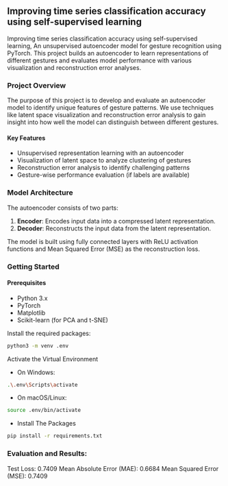 ## Improving time series classification accuracy using self-supervised learning

Improving time series classification accuracy using self-supervised learning, An unsupervised autoencoder model for gesture recognition using PyTorch. This project builds an autoencoder to learn representations of different gestures and evaluates model performance with various visualization and reconstruction error analyses.

### Project Overview

The purpose of this project is to develop and evaluate an autoencoder model to identify unique features of gesture patterns. We use techniques like latent space visualization and reconstruction error analysis to gain insight into how well the model can distinguish between different gestures.

#### Key Features

- Unsupervised representation learning with an autoencoder
- Visualization of latent space to analyze clustering of gestures
- Reconstruction error analysis to identify challenging patterns
- Gesture-wise performance evaluation (if labels are available)

### Model Architecture

The autoencoder consists of two parts:
1. **Encoder**: Encodes input data into a compressed latent representation.
2. **Decoder**: Reconstructs the input data from the latent representation.

The model is built using fully connected layers with ReLU activation functions and Mean Squared Error (MSE) as the reconstruction loss.

### Getting Started

#### Prerequisites

- Python 3.x
- PyTorch
- Matplotlib
- Scikit-learn (for PCA and t-SNE)

Install the required packages:
```bash
python3 -m venv .env
```

Activate the Virtual Environment

- On Windows:
```bash
.\.env\Scripts\activate
```
- On macOS/Linux:
```bash
source .env/bin/activate
```
- Install The Packages
```bash
pip install -r requirements.txt
```

### Evaluation and Results:
Test Loss: 0.7409
Mean Absolute Error (MAE): 0.6684
Mean Squared Error (MSE): 0.7409

